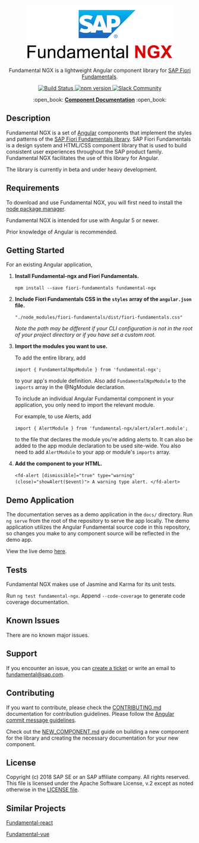 <p align="center">
      <a href="https://github.com/SAP/fundamental-ngx" target="_blank" rel="noopener noreferrer">
            <img src="https://raw.githubusercontent.com/SAP/fundamental-ngx/develop/assets/images/readme/temp_logo_sap_2.png" alt="Fundamental NGX logo">
      </a>
</p>

<p align="center">
      Fundamental NGX is a lightweight Angular component library for <a href="https://github.com/SAP/fundamental">SAP Fiori Fundamentals</a>.
</p>

<p align="center">
      <a href="https://travis-ci.org/SAP/fundamental-ngx">
            <img src="https://travis-ci.org/SAP/fundamental-ngx.svg?branch=develop" alt="Build Status">
      </a>
      <a href="https://www.npmjs.com/package/fundamental-ngx">
            <img src="https://badge.fury.io/js/fundamental-ngx.svg" alt="npm version">
      </a>
      <a href="https://ui-fundamentals.slack.com">
            <img src="https://img.shields.io/badge/slack-ui--fundamentals-blue.svg?logo=slack" alt="Slack Community">
      </a>
</p>


<p align="center">
:open_book:
<strong><a href="https://sap.github.io/fundamental-ngx/docs/home">Component Documentation</a></strong>
:open_book:
</p>

## Description

Fundamental NGX is a set of [Angular](https://angular.io/) components that implement the styles and patterns of the [SAP Fiori Fundamentals library](https://sap.github.io/fundamental/). SAP Fiori Fundamentals is a design system and HTML/CSS component library that is used to build consistent user experiences throughout the SAP product family. Fundamental NGX facilitates the use of this library for Angular.

The library is currently in beta and under heavy development.

## Requirements

To download and use Fundamental NGX, you will first need to install the [node package manager](https://www.npmjs.com/get-npm).

Fundamental NGX is intended for use with Angular 5 or newer.

Prior knowledge of Angular is recommended.

## Getting Started

For an existing Angular application,

1. **Install Fundamental-ngx and Fiori Fundamentals.**

      `npm install --save fiori-fundamentals fundamental-ngx`

2. **Include Fiori Fundamentals CSS in the `styles` array of the `angular.json` file.**

      `"./node_modules/fiori-fundamentals/dist/fiori-fundamentals.css"`

      *Note the path may be different if your CLI configuration is not in the root of your project directory or if you have set a custom root.*

3. **Import the modules you want to use.**

      To add the entire library, add

      `import { FundamentalNgxModule } from 'fundamental-ngx';`

      to your app's module definition. Also add `FundamentalNgxModule` to the `imports` array in the @NgModule declaration.

      To include an individual Angular Fundamental component in your application, you only need to import the relevant module. 
  
      For example, to use Alerts, add 

      `import { AlertModule } from 'fundamental-ngx/alert/alert.module';`

      to the file that declares the module you're adding alerts to. It can also be added to the app module declaration to be used site-wide. You also need to add `AlertModule` to your app or module's `imports` array.

4. **Add the component to your HTML.**

      `<fd-alert [dismissible]="true" type="warning" (close)="showAlert($event)"> A warning type alert. </fd-alert>`

## Demo Application

The documentation serves as a demo application in the `docs/` directory. Run `ng serve` from the root of the repository to serve the app locally. The demo application utilizes the Angular Fundamental source code in this repository, so changes you make to any component source will be reflected in the demo app.

View the live demo [here](https://github.com/SAP/fundamental-ngx/tree/develop/docs).

## Tests

Fundamental NGX makes use of Jasmine and Karma for its unit tests. 

Run `ng test fundamental-ngx`. Append `--code-coverage` to generate code coverage documentation.

## Known Issues

There are no known major issues. 

## Support

If you encounter an issue, you can [create a ticket](https://github.com/SAP/fundamental-ngx/issues) or write an email to fundamental@sap.com.

## Contributing

If you want to contribute, please check the [CONTRIBUTING.md](https://github.com/SAP/fundamental-ngx/blob/develop/CONTRIBUTING.md) documentation for contribution guidelines. Please follow the [Angular commit message guidelines](https://github.com/angular/angular/blob/master/CONTRIBUTING.md#commit).

Check out the [NEW_COMPONENT.md](https://github.com/SAP/fundamental-ngx/blob/develop/NEW_COMPONENT.md) guide on building a new component for the library and creating the necessary documentation for your new component.

## License

Copyright (c) 2018 SAP SE or an SAP affiliate company. All rights reserved.
This file is licensed under the Apache Software License, v.2 except as noted otherwise in the [LICENSE file](https://github.com/SAP/fundamental-ngx/blob/master/LICENSE.txt).

## Similar Projects

[Fundamental-react](https://github.com/SAP/fundamental-react)

[Fundamental-vue](https://github.com/SAP/fundamental-vue)
